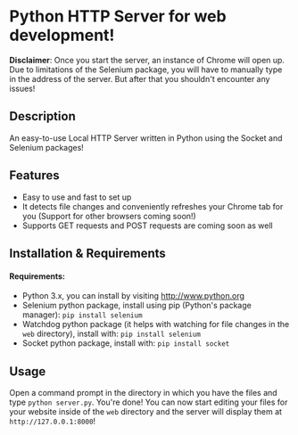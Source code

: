# Python HTTP Server for web development!

**Disclaimer**:
Once you start the server, an instance of Chrome will open up. Due to limitations of the Selenium package, you will have to manually type in the address of the server. But after that you shouldn't encounter any issues!

## Description
An easy-to-use Local HTTP Server written in Python using the Socket and Selenium packages!

## Features
* Easy to use and fast to set up
* It detects file changes and conveniently refreshes your Chrome tab for you (Support for other browsers coming soon!)
* Supports GET requests and POST requests are coming soon as well

## Installation & Requirements
#### Requirements:
* Python 3.x, you can install by visiting http://www.python.org
* Selenium python package, install using pip (Python's package manager): `pip install selenium`
* Watchdog python package (it helps with watching for file changes in the `web` directory), install with: `pip install selenium` 
* Socket python package, install with: `pip install socket`


## Usage
Open a command prompt in the directory in which you have the files and type `python server.py`. You're done! You can now start editing your files for your website inside of the `web` directory and the server will display them at `http://127.0.0.1:8000`!